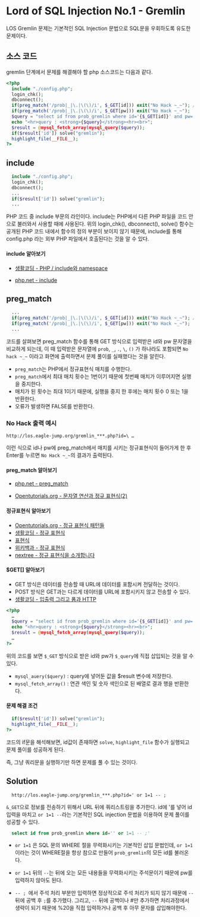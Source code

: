 ﻿# Lord of SQL Injection No.1 - Gremlin

LOS Gremlin 문제는 기본적인 SQL Injection 문법으로 SQL문을 우회하도록 유도한 문제이다.

## 소스 코드

gremlin 단계에서 문제를 해결해야 할 php 소스코드는 다음과 같다.
```php
<?php
  include "./config.php";
  login_chk();
  dbconnect();
  if(preg_match('/prob|_|\.|\(\)/i', $_GET[id])) exit("No Hack ~_~"); // do not try to attack another table, database!
  if(preg_match('/prob|_|\.|\(\)/i', $_GET[pw])) exit("No Hack ~_~");
  $query = "select id from prob_gremlin where id='{$_GET[id]}' and pw='{$_GET[pw]}'";
  echo "<hr>query : <strong>{$query}</strong><hr><br>";
  $result = @mysql_fetch_array(mysql_query($query));
  if($result['id']) solve("gremlin");
  highlight_file(__FILE__);
?>
```
## include
```php
  include "./config.php";
  login_chk();
  dbconnect();
  ...
  if($result['id']) solve("gremlin");
  ...
```
PHP 코드 중 include 부문의 라인이다.
include는 PHP에서 다른 PHP 파일을 코드 안으로 불러와서 사용할 때에 사용된다.
위의 login_chk(), dbconnect(), solve() 함수는 공개된 PHP 코드 내에서 함수의 정의 부분이 보이지 않기 때문에, include를 통해 config.php 라는 외부 PHP 파일에서 호출된다는 것을 알 수 있다.

#### include 알아보기

* [생활코딩 - PHP / include와 namespace](https://opentutorials.org/course/62/5138)

* [php.net - include](http://php.net/manual/kr/function.include.php)

## preg_match
```php
  ...
  if(preg_match('/prob|_|\.|\(\)/i', $_GET[id])) exit("No Hack ~_~"); // do not try to attack another table, database!
  if(preg_match('/prob|_|\.|\(\)/i', $_GET[pw])) exit("No Hack ~_~");
  ...
```
코드를 살펴보면 preg_match 함수를 통해 GET 방식으로 입력받은 id와 pw 문자열을 비교하게 되는데, 이 때 입력받은 문자열에 `prob`, `_`, `.`, `\`, `()` 가 하나라도 포함되면 `No hack ~_~` 이라고 화면에 출력하면서 문제 풀이를 실패했다는 것을 알린다.

* `preg_match`는 PHP에서 정규표현식 매치를 수행한다.
* `preg_match`에서 최대 매치 횟수는 1번이기 때문에 첫번째 매치가 이루어지면 실행을 중지한다.
* 매치가 된 횟수는 최대 1이기 때문에, 실행을 중지 한 후에는 매치 횟수 0 또는 1을 반환한다.
* 오류가 발생하면 FALSE를 반환한다.

### No Hack 출력 예시
```
http://los.eagle-jump.org/gremlin_***.php?id=\ …
```
이런 식으로 id나 pw에 preg_match에서 매치를 시키는 정규표현식이 들어가게 한 후 Enter를 누르면 `No Hack ~_~`의 결과가 출력된다.

#### preg_match 알아보기
* [php.net - preg_match](http://php.net/manual/kr/function.preg-match.php)

* [Opentutorials.org - 문자열 연산과 정규 표현식(2)](https://opentutorials.org/course/779/4935)

#### 정규표현식 알아보기
* [Opentutorials.org - 정규 표현식 패턴들](https://opentutorials.org/module/622/5143)
* [생활코딩 - 정규 표현식](https://opentutorials.org/course/62/5141)
* [표현식](http://ult-tex.net/info/perl/)
* [위키백과 - 정규 표현식](https://ko.wikipedia.org/wiki/%EC%A0%95%EA%B7%9C_%ED%91%9C%ED%98%84%EC%8B%9D)
* [nextree - 정규 표현식을 소개합니다](http://www.nextree.co.kr/p4327/)

#### $GET[] 알아보기
* GET 방식은 데이터를 전송할 때 URL에 데이터를 포함시켜 전달하는 것이다.
* POST 방식은 GET과는 다르게 데이터를 URL에 포함시키지 않고 전송할 수 있다.
* [생활코딩 - 입출력 그리고 폼과 HTTP](https://opentutorials.org/course/62/5125)

```php
<?php
  …
  $query = "select id from prob_gremlin where id='{$_GET[id]}' and pw='{$_GET[pw]}'";
  echo "<hr>query : <strong>{$query}</strong><hr><br>";
  $result = @mysql_fetch_array(mysql_query($query));
  …
?>
```
위의 코드를 보면 `$_GET` 방식으로 받은 id와 pw가 `$_query`에 직접 삽입되는 것을 알 수 있다. 

* `mysql_auery($query)` : query에 넣어둔 값을 $result 변수에 저장한다.
* `mysql_fetch_array()` : 연관 색인 및 숫자 색인으로 된 배열로 결과 행을 반환한다.

#### 문제 해결 조건
```php
  if($result['id']) solve("gremlin");
  highlight_file(__FILE__);
?>
```
코드의 if문을 해석해보면, id값이 존재하면 `solve`, `highlight_file` 함수가 실행되고 문제 풀이를 성공하게 된다.

즉, 그냥 쿼리문을 실행하기만 하면 문제를 풀 수 있는 것이다.

## Solution

```
  http://los.eagle-jump.org/gremlin_***.php?id=' or 1=1 -- ;
```
`&_GET`으로 정보를 전송하기 위해서 URL 뒤에 쿼리스트링을 추가한다.
id에 '를 넣어 id 입력을 마치고 `or 1=1 --`라는 기본적인 SQL injection 문법을 이용하여 문제 풀이를 성공할 수 있다.

```sql
  select id from prob_gremlin where id='' or 1=1 -- ;'
```
* `or 1=1` 은 SQL 문의 WHERE 절을 무력화시키는 기본적인 삽입 문법인데, `or 1=1` 이라는 것이 WHERE절을 항상 참으로 만들어 `prob_gremlin`의 모든 id를 불러온다.

* `or 1=1` 뒤의 `--`는 뒤에 오는 모든 내용들을 무력화시키는 주석문이기 때문에 pw를 입력하지 않아도 된다.

* `-- ; `에서 주석 처리 부분만 입력하면 정상적으로 주석 처리가 되지 않기 때문에 `--` 뒤에 공백 후 `;`를 추가했다. 그리고, `--` 뒤에 공백이나 #만 추가하면 처리과정에서 생략이 되기 때문에 %20을 직접 입력하거나 공백 후 아무 문자를 삽입해야한다.